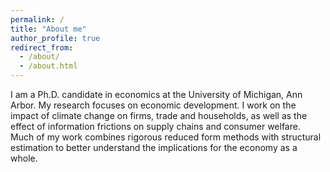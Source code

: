 ```yaml
---
permalink: /
title: "About me"
author_profile: true
redirect_from: 
  - /about/
  - /about.html
---
```


I am a Ph.D. candidate in economics at the University of Michigan, Ann Arbor. My research focuses on economic development. I work on the impact of climate change on firms, trade and households, as well as the effect of information frictions on supply chains and consumer welfare. Much of my work combines rigorous reduced form methods with structural estimation to better understand the implications for the economy as a whole.